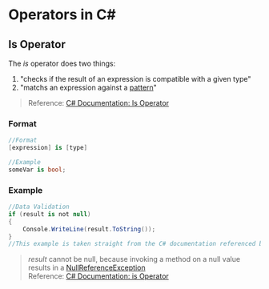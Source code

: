 # Operators in C#

## Is Operator
The _is_ operator does two things:
1. "checks if the result of an expression is compatible with a given type"
2. "matchs an expression against a [pattern](https://docs.microsoft.com/en-us/dotnet/csharp/language-reference/operators/patterns#property-pattern)"
> Reference: [C# Documentation: Is Operator](https://docs.microsoft.com/en-us/dotnet/csharp/language-reference/operators/is)

### Format
```C#
//Format
[expression] is [type]

//Example
someVar is bool;
```

### Example
```C#
//Data Validation
if (result is not null)
{
    Console.WriteLine(result.ToString());
}
//This example is taken straight from the C# documentation referenced below 
```
> _result_ cannot be null, because invoking a method on a null value results in a [NullReferenceException](https://docs.microsoft.com/en-us/dotnet/api/system.nullreferenceexception?view=net-5.0) <br />
> Reference: [C# Documentation: is Operator](https://docs.microsoft.com/en-us/dotnet/csharp/language-reference/operators/is)
